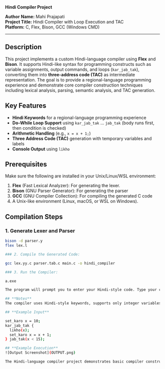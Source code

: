 **Hindi Compiler Project**

**Author**
**Name:** Mahi Prajapati  
**Project Title:** Hindi Compiler with Loop Execution and TAC  
**Platform:** C, Flex, Bison, GCC (Windows CMD)

---

## **Description**

This project implements a custom Hindi-language compiler using **Flex** and **Bison**. It supports Hindi-like syntax for programming constructs such as variable assignments, output commands, and loops (`kar_jab_tak`), converting them into **three-address code (TAC)** as intermediate representation. The goal is to provide a regional-language programming experience and demonstrate core compiler construction techniques including lexical analysis, parsing, semantic analysis, and TAC generation.

## **Key Features**

- **Hindi Keywords** for a regional-language programming experience
- **Do-While Loop Support** using `kar_jab_tak` ... `jab_tak` (body runs first, then condition is checked)
- **Arithmetic Handling** (e.g., `x = x + 1;`)
- **Three Address Code (TAC)** generation with temporary variables and labels
- **Console Output** using `likho`

## **Prerequisites**

Make sure the following are installed in your Unix/Linux/WSL environment:

1. **Flex** (Fast Lexical Analyzer): For generating the lexer.
2. **Bison** (GNU Parser Generator): For generating the parser
3. **GCC** (GNU Compiler Collection): For compiling the generated C code
4. A Unix-like environment (Linux, macOS, or WSL on Windows).


## **Compilation Steps**

### 1. Generate Lexer and Parser

```bash
bison -d parser.y
flex lex.l

### 2. Compile the Generated Code:

gcc lex.yy.c parser.tab.c main.c -o hindi_compiler

### 3. Run the Compiler:

a.exe

The program will prompt you to enter your Hindi-style code. Type your code and press `Ctrl + Z` followed by `Enter` (to indicate EOF). The compiler will then output the generated Three Address Code (TAC).

## **Notes**
The compiler uses Hindi-style keywords, supports only integer variables and basic arithmetic operations, implements a do-while loop with `kar_jab_tak`, and displays error messages for invalid syntax.

## **Example Input**

set_karo x = 10;
kar_jab_tak {
  likho(x);
  set_karo x = x + 1;
} jab_tak(x < 15);

## **Example Execution**
![Output Screenshot](OUTPUT.png)

The Hindi-language compiler project demonstrates basic compiler construction techniques including lexical analysis, parsing, do-while loop handling, and three-address code generation using Hindi-like syntax.
